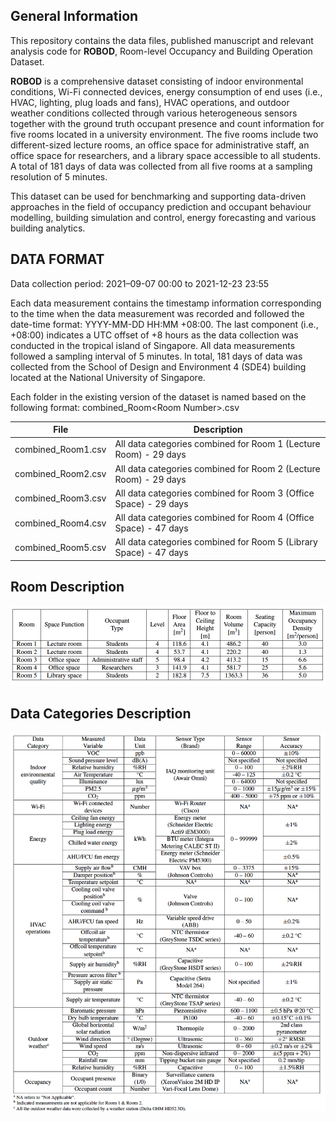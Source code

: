 ## General Information

This repository contains the data files, published manuscript and relevant analysis code for **ROBOD**, Room-level Occupancy and Building Operation Dataset.

**ROBOD** is a comprehensive dataset consisting of indoor environmental conditions, Wi-Fi connected devices, energy consumption of end uses (i.e., HVAC, lighting, plug loads and fans), HVAC operations, and outdoor weather conditions collected through various heterogeneous sensors together with the ground truth occupant presence and count information for five rooms located in a university environment. The five rooms include two different-sized lecture rooms, an office space for administrative staff, an office space for researchers, and a library space accessible to all students. A total of 181 days of data was collected from all five rooms at a sampling resolution of 5 minutes.

This dataset can be used for benchmarking and supporting data-driven approaches in the field of occupancy prediction and occupant behaviour modelling, building simulation and control, energy forecasting and various building analytics.

## DATA FORMAT 
Data collection period: 2021–09-07 00:00 to 2021-12-23 23:55

Each data measurement contains the timestamp information corresponding to the time when the data measurement was recorded and followed the date-time format: YYYY-MM-DD HH:MM +08:00. 
The last component (i.e., +08:00) indicates a UTC offset of +8 hours as the data collection was conducted in the tropical island of Singapore. 
All data measurements followed a sampling interval of 5 minutes.
In total, 181 days of data was collected from the School of Design and Environment 4 (SDE4) building located at the National University of Singapore.

Each folder in the existing version of the dataset is named based on the following format: combined_Room\<Room Number\>.csv

| File               | Description                                                       |
|--------------------|-------------------------------------------------------------------|
| combined_Room1.csv | All data categories combined for Room 1 (Lecture Room) - 29 days  |
| combined_Room2.csv | All data categories combined for Room 2 (Lecture Room) - 29 days  |
| combined_Room3.csv | All data categories combined for Room 3 (Office Space) - 29 days  |
| combined_Room4.csv | All data categories combined for Room 4 (Office Space) - 47 days  |
| combined_Room5.csv | All data categories combined for Room 5 (Library Space) - 47 days |


## Room Description

<img src="./room_descriptions.png">

## Data Categories Description

<img src="./sensor_descriptions.png">
